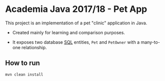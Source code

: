 # Academia Java 2017/18 - Pet App

This project is an implementation of a pet "clinic" application in Java.



* Created mainly for learning and comparison purposes.

* It exposes two database [SQL](https://https://www.mysql.com/) entities, `Pet` and `PetOwner` with a many-to-one relationship.


## How to run

```javascript
mvn clean install
```


